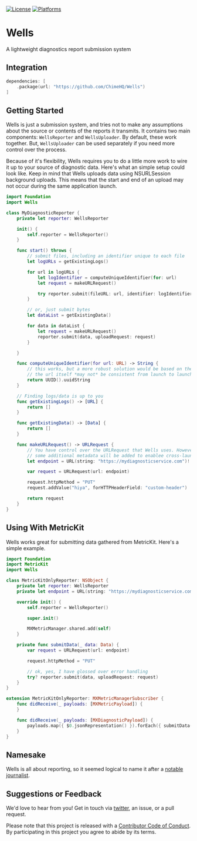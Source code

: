 [![License][license badge]][license]
[![Platforms][platforms badge]][platforms]

# Wells
A lightweight diagnostics report submission system

## Integration

```swift
dependencies: [
    .package(url: "https://github.com/ChimeHQ/Wells")
]
```

## Getting Started

Wells is just a submission system, and tries not to make any assumptions about the source or contents of the reports it transmits. It contains two main components: `WellsReporter` and `WellsUploader`. By default, these work together. But, `WellsUploader` can be used separately if you need more control over the process.

Because of it's flexibility, Wells requires you to do a little more work to wire it up to your source of diagnostic data. Here's what an simple setup could look like. Keep in mind that Wells uploads data using NSURLSession background uploads. This means that the start and end of an upload may not occur during the same application launch.

```swift
import Foundation
import Wells

class MyDiagnosticReporter {
    private let reporter: WellsReporter

    init() {
        self.reporter = WellsReporter()
    }

    func start() throws {
        // submit files, including an identifier unique to each file
        let logURLs = getExistingLogs()

        for url in logURLs {
            let logIdentifier = computeUniqueIdentifier(for: url)
            let request = makeURLRequest()

            try reporter.submit(fileURL: url, identifier: logIdentifier, uploadRequest: request)
        }

        // or, just submit bytes
        let dataList = getExistingData()

        for data in dataList {
            let request = makeURLRequest()
            reporter.submit(data, uploadRequest: request)
        }

    }

    func computeUniqueIdentifier(for url: URL) -> String {
        // this works, but a more robust solution would be based on the content of the data. Note that
        // the url itself *may not* be consistent from launch to launch.
        return UUID().uuidString
    }

    // Finding logs/data is up to you
    func getExistingLogs() -> [URL] {
        return []
    }

    func getExistingData() -> [Data] {
        return []
    }

    func makeURLRequest() -> URLRequest {
        // You have control over the URLRequest that Wells uses. However,
        // some additional metadata will be added to enablee cross-launch tracking.
        let endpoint = URL(string: "https://mydiagnosticservice.com")!

        var request = URLRequest(url: endpoint)

        request.httpMethod = "PUT"
        request.addValue("hiya", forHTTPHeaderField: "custom-header")

        return request
    }
}
```

## Using With MetricKit

Wells works great for submitting data gathered from MetricKit. Here's a simple example.

```swift
import Foundation
import MetricKit
import Wells

class MetricKitOnlyReporter: NSObject {
    private let reporter: WellsReporter
    private let endpoint = URL(string: "https://mydiagnosticservice.com")!

    override init() {
        self.reporter = WellsReporter()

        super.init()

        MXMetricManager.shared.add(self)
    }

    private func submitData(_ data: Data) {
        var request = URLRequest(url: endpoint)

        request.httpMethod = "PUT"

        // ok, yes, I have glossed over error handling
        try? reporter.submit(data, uploadRequest: request)
    }
}

extension MetricKitOnlyReporter: MXMetricManagerSubscriber {
    func didReceive(_ payloads: [MXMetricPayload]) {
    }

    func didReceive(_ payloads: [MXDiagnosticPayload]) {
        payloads.map({ $0.jsonRepresentation() }).forEach({ submitData($0) })
    }
}
```

## Namesake

Wells is all about reporting, so it seemed logical to name it after a [notable journalist](https://en.wikipedia.org/wiki/Ida_B._Wells).

## Suggestions or Feedback

We'd love to hear from you! Get in touch via [twitter](https://twitter.com/ChimeHQ), an issue, or a pull request.

Please note that this project is released with a [Contributor Code of Conduct](CODE_OF_CONDUCT.md). By participating in this project you agree to abide by its terms.

[license]: https://opensource.org/licenses/BSD-3-Clause
[license badge]: https://img.shields.io/github/license/ChimeHQ/Wells
[platforms]: https://swiftpackageindex.com/ChimeHQ/Wells
[platforms badge]: https://img.shields.io/endpoint?url=https%3A%2F%2Fswiftpackageindex.com%2Fapi%2Fpackages%2FChimeHQ%2FWells%2Fbadge%3Ftype%3Dplatforms
